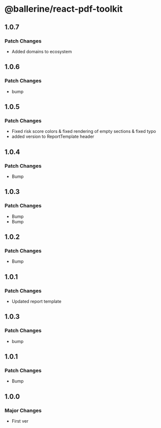 # @ballerine/react-pdf-toolkit

## 1.0.7

### Patch Changes

- Added domains to ecosystem

## 1.0.6

### Patch Changes

- bump

## 1.0.5

### Patch Changes

- Fixed risk score colors & fixed rendering of empty sections & fixed typo
- added version to ReportTemplate header

## 1.0.4

### Patch Changes

- Bump

## 1.0.3

### Patch Changes

- Bump
- Bump

## 1.0.2

### Patch Changes

- Bump

## 1.0.1

### Patch Changes

- Updated report template

## 1.0.3

### Patch Changes

- bump

## 1.0.1

### Patch Changes

- Bump

## 1.0.0

### Major Changes

- First ver
